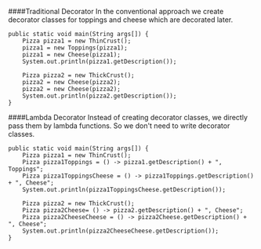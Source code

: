 ####Traditional Decorator
In the conventional approach we create decorator classes for toppings and cheese which are decorated later.

	public static void main(String args[]) {
		Pizza pizza1 = new ThinCrust();
		pizza1 = new Toppings(pizza1);
		pizza1 = new Cheese(pizza1);
		System.out.println(pizza1.getDescription());
 
		Pizza pizza2 = new ThickCrust();
		pizza2 = new Cheese(pizza2);
		pizza2 = new Cheese(pizza2);
		System.out.println(pizza2.getDescription());
	}

####Lambda Decorator
Instead of creating decorator classes, we directly pass them by lambda functions. So we don't need to write decorator classes.

	public static void main(String args[]) {
		Pizza pizza1 = new ThinCrust();
		Pizza pizza1Toppings = () -> pizza1.getDescription() + ", Toppings";
		Pizza pizza1ToppingsCheese = () -> pizza1Toppings.getDescription() + ", Cheese";
		System.out.println(pizza1ToppingsCheese.getDescription());
 
		Pizza pizza2 = new ThickCrust();
		Pizza pizza2Cheese= () -> pizza2.getDescription() + ", Cheese";
		Pizza pizza2CheeseCheese = () -> pizza2Cheese.getDescription() + ", Cheese";
		System.out.println(pizza2CheeseCheese.getDescription());
	}
